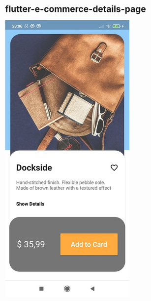 # flutter-e-commerce-details-page
![flutter-e-commerce-details-page](https://github.com/dursunkatar/flutter-e-commerce-details-page/blob/main/screen.jpg)
